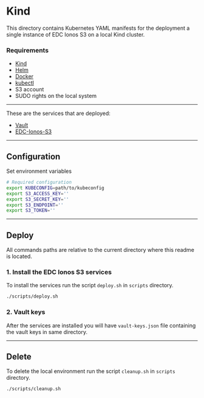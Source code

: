 # Kind 

This directory contains Kubernetes YAML manifests for the deployment a single instance of EDC Ionos S3 on a local Kind cluster.

### Requirements
- [Kind](https://kind.sigs.k8s.io/)
- [Helm](https://helm.sh/docs/intro/install/)
- [Docker](https://docs.docker.com/get-docker/)
- [kubectl](https://kubernetes.io/docs/tasks/tools/install-kubectl/)
- S3 account
- SUDO rights on the local system
***

These are the services that are deployed:
- [Vault](https://www.vaultproject.io/)
- [EDC-Ionos-S3](https://github.com/Digital-Ecosystems/edc-ionos-s3)

***

## Configuration

Set environment variables

```sh
# Required configuration
export KUBECONFIG=path/to/kubeconfig
export S3_ACCESS_KEY=''
export S3_SECRET_KEY=''
export S3_ENDPOINT=''
export S3_TOKEN=''
```

***

## Deploy

All commands paths are relative to the current directory where this readme is located.

### 1. Install the EDC Ionos S3 services

To install the services run the script ```deploy.sh``` in ```scripts``` directory.

```sh
./scripts/deploy.sh
```

### 2. Vault keys
After the services are installed you will have ```vault-keys.json``` file containing the vault keys in same directory.

***

## Delete

To delete the local environment run the script ```cleanup.sh``` in ```scripts``` directory.

```sh
./scripts/cleanup.sh
```